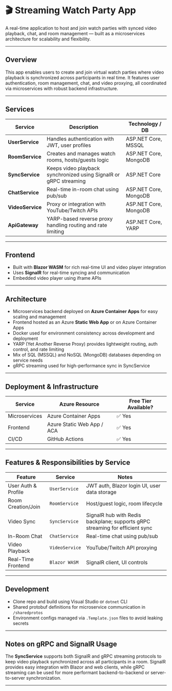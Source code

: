 # 🎬 Streaming Watch Party App

A real-time application to host and join watch parties with synced video playback, chat, and room management — built as a microservices architecture for scalability and flexibility.

---

## Overview

This app enables users to create and join virtual watch parties where video playback is synchronized across participants in real time. It features user authentication, room management, chat, and video proxying, all coordinated via microservices with robust backend infrastructure.

---

## Services

| Service       | Description                                           | Technology / DB      |
|---------------|-------------------------------------------------------|---------------------|
| **UserService** | Handles authentication with JWT, user profiles        | ASP.NET Core, MSSQL  |
| **RoomService** | Creates and manages watch rooms, hosts/guests logic   | ASP.NET Core, MongoDB|
| **SyncService** | Keeps video playback synchronized using SignalR or gRPC streaming | ASP.NET Core |
| **ChatService** | Real-time in-room chat using pub/sub                   | ASP.NET Core, MongoDB|
| **VideoService** | Proxy or integration with YouTube/Twitch APIs          | ASP.NET Core, MongoDB|
| **ApiGateway**  | YARP-based reverse proxy handling routing and rate limiting | ASP.NET Core, YARP  |

---

## Frontend

- Built with **Blazor WASM** for rich real-time UI and video player integration
- Uses **SignalR** for real-time syncing and communication
- Embedded video player using iframe APIs

---

## Architecture

- Microservices backend deployed on **Azure Container Apps** for easy scaling and management
- Frontend hosted as an Azure **Static Web App** or on Azure Container Apps
- Docker used for environment consistency across development and deployment
- YARP (Yet Another Reverse Proxy) provides lightweight routing, auth control, and rate limiting
- Mix of SQL (MSSQL) and NoSQL (MongoDB) databases depending on service needs
- gRPC streaming used for high-performance sync in SyncService

---

## Deployment & Infrastructure

| Service         | Azure Resource           | Free Tier Available? |
|-----------------|-------------------------|---------------------|
| Microservices   | Azure Container Apps     | ✅ Yes              |
| Frontend        | Azure Static Web App / ACA| ✅ Yes              |
| CI/CD           | GitHub Actions          | ✅ Yes              |


---

## Features & Responsibilities by Service

| Feature            | Service          | Notes                              |
|--------------------|------------------|----------------------------------|
| User Auth & Profile | `UserService`    | JWT auth, Blazor login UI, user data storage |
| Room Creation/Join  | `RoomService`    | Host/guest logic, room lifecycle  |
| Video Sync          | `SyncService`    | SignalR hub with Redis backplane; supports gRPC streaming for efficient sync |
| In-Room Chat       | `ChatService`     | Real-time chat using pub/sub      |
| Video Playback      | `VideoService`   | YouTube/Twitch API proxying       |
| Real-Time Frontend  | `Blazor WASM` | SignalR client, UI controls       |

---

## Development

- Clone repo and build using Visual Studio or `dotnet` CLI
- Shared protobuf definitions for microservice communication in `/sharedprotos`
- Environment configs managed via `.Template.json` files to avoid leaking secrets

---

## Notes on gRPC and SignalR Usage

The **SyncService** supports both SignalR and gRPC streaming protocols to keep video playback synchronized across all participants in a room. SignalR provides easy integration with Blazor and web clients, while gRPC streaming can be used for more performant backend-to-backend or server-to-server synchronization.

---


